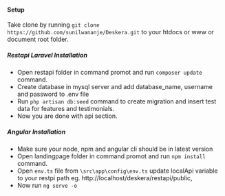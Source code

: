 #### Setup
Take clone by running `git clone https://github.com/sunilwananje/Deskera.git` to your htdocs or www or document root folder.

##### Restapi Laravel Installation
- Open restapi folder in command promot and run `composer update` command.
- Create database in mysql server and add database_name, username and password to .env file
- Run `php artisan db:seed` command to create migration and insert test data for features and testimonials.
- Now you are done with api section.

##### Angular Installation
- Make sure your node, npm and angular cli should be in latest version
- Open landingpage folder in command promot and run `npm install` command.
- Open `env.ts` file from `\src\app\config\env.ts` update localApi variable to your restpi path eg.
       http://localhost/deskera/restapi/public,
- Now run `ng serve -o`
